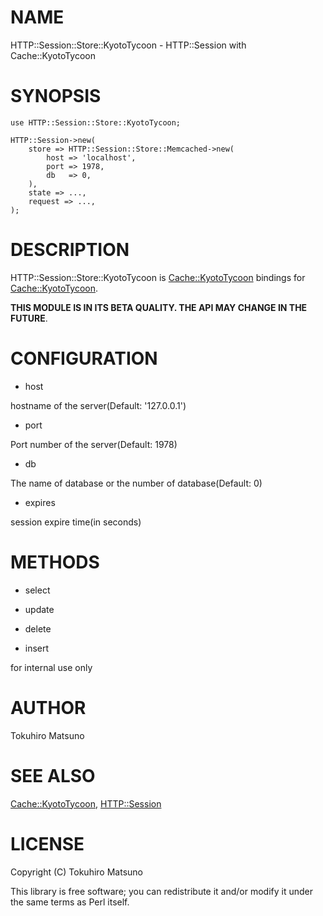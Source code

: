 # NAME

HTTP::Session::Store::KyotoTycoon - HTTP::Session with Cache::KyotoTycoon

# SYNOPSIS

    use HTTP::Session::Store::KyotoTycoon;

    HTTP::Session->new(
        store => HTTP::Session::Store::Memcached->new(
            host => 'localhost',
            port => 1978,
            db   => 0,
        ),
        state => ...,
        request => ...,
    );

# DESCRIPTION

HTTP::Session::Store::KyotoTycoon is [Cache::KyotoTycoon](http://search.cpan.org/perldoc?Cache::KyotoTycoon) bindings for [Cache::KyotoTycoon](http://search.cpan.org/perldoc?Cache::KyotoTycoon).

__THIS MODULE IS IN ITS BETA QUALITY. THE API MAY CHANGE IN THE FUTURE__.

# CONFIGURATION

- host

hostname of the server(Default: '127.0.0.1')

- port

Port number of the server(Default: 1978)

- db

The name of database or the number of database(Default: 0)

- expires

session expire time(in seconds)

# METHODS

- select

- update

- delete

- insert

for internal use only

# AUTHOR

Tokuhiro Matsuno <tokuhirom AAJKLFJEF GMAIL COM>

# SEE ALSO

[Cache::KyotoTycoon](http://search.cpan.org/perldoc?Cache::KyotoTycoon), [HTTP::Session](http://search.cpan.org/perldoc?HTTP::Session)

# LICENSE

Copyright (C) Tokuhiro Matsuno

This library is free software; you can redistribute it and/or modify
it under the same terms as Perl itself.